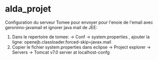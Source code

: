 # alda_projet

Configuration du serveur Tomee pour envoyer pour l'enoie de l'email avec geronimo-javamail et ignorer java mail de JEE:
1. Dans le repertoire de tomee: -> Conf -> system.properties , ajouter la ligne:   openejb.classloader.forced-skip=javax.mail
2. Copier le fichier system.properties dans eclipse -> Project explorer -> Servers -> Tomcat v7.0 server at localhost-confg
